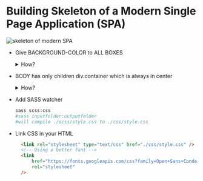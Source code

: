 # Building Skeleton of a Modern Single Page Application (SPA)

![skeleton of modern SPA](https://i.imgur.com/PgG5nj5.png)

- Give BACKGROUND-COLOR to ALL BOXES
    <details><summary>How?</summary>
    <p>

    ```scss
     body {
         background-color: aqua;
         font-family: "Open Sans Condensed"; //better font
     }
     .container {
         // Any child element of div.cotainer will have a different background, and also have margin-bottom so that we can see the area taken by each box
        * {
            background-color: rgb(18, 22, 87);
            color: white;
            margin-bottom: 10px;
        }
     }
    ```
    </p>
    </details>
- BODY has only children div.container which is always in center
    <details><summary>How?</summary>
    <p>

    ```scss
     .container {
    // We stop our website witdth to max 1200px. On devices with even bigger screens, we don't want the website to grow more in width
         max-width: 1200px; 
    //any extra space is distributed to the left and right, keeping our div in center
         margin: 0 auto; 
    //shorthand variations of margin
    //margin: top right bottom left 
    //margin: top-botton right-left
    //margin: all
     }
    ```
    </p>
    </details>

- Add SASS watcher
  ```bash
  sass scss:css
  #sass inputfolder:outputfolder
  #will compile ./scss/style.css to ./css/style.css
  ```
- Link CSS in your HTML
  ```html
    <link rel="stylesheet" type="text/css" href="./css/style.css" />
    <!-- Using a better font -->
    <link
        href="https://fonts.googleapis.com/css?family=Open+Sans+Condensed:300&display=swap"
        rel="stylesheet"
    />
  ```
